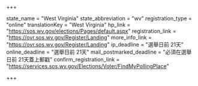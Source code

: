 +++

state_name = "West Virginia"
state_abbreviation = "wv"
registration_type = "online"
translationKey = "West Virginia"
hp_link = "https://sos.wv.gov/elections/Pages/default.aspx"
registration_link = "https://ovr.sos.wv.gov/Register/Landing"
more_info_link = "https://ovr.sos.wv.gov/Register/Landing"
ip_deadline = "選舉日前 21天"
online_deadline = "選舉日前 21天"
mail_postmarked_deadline = "必須在選舉日前 21天蓋上郵戳"
confirm_registration_link = "https://services.sos.wv.gov/Elections/Voter/FindMyPollingPlace"

+++